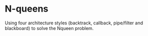 # N-queens

Using four architecture styles (backtrack, callback, pipe/filter and blackboard) to solve the Nqueen problem.
